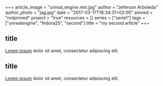 +++
article_image = "unreal_engine.min.jpg"
author = "Jeferson Arboleda"
author_photo = "jag.jpg"
date = "2017-03-17T18:34:31+02:00"
pinned = "notpinned"
project = "true"
resources = []
series = ["serie1"]
tags = ["unrealengine", "fedora25", "second"]
title = "my second article"
+++

## title
[Lorem ipsum](http://www.lipsum.com/) dolor sit amet, consectetur adipiscing elit.
## title
[Lorem ipsum](http://www.lipsum.com/) dolor sit amet, consectetur adipiscing elit.
